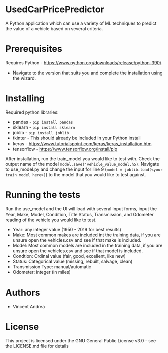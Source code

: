 # UsedCarPricePredictor
A Python application which can use a variety of ML techniques to predict the value of a vehicle based on several criteria.

# Prerequisites
Requires Python - https://www.python.org/downloads/release/python-390/
  - Navigate to the version that suits you and complete the installation using the wizard.
  
# Installing  
Required python libraries:
  - pandas - `pip install pandas`
  - sklearn - `pip install sklearn`
  - joblib - `pip install joblib`
  - tkinter - This should already be included in your Python install
  - keras - https://www.tutorialspoint.com/keras/keras_installation.htm
  - tensorflow - https://www.tensorflow.org/install/pip
  
After installation, run the train_model you would like to test with. Check the output name of the model `model.save('vehicle_value_model.h5)`. Navigate to use_model.py and change the input for line 9 (`model = joblib.load(<your train model here>)`) to the model that you would like to test against. 

# Running the tests
Run the use_model and the UI will load with several input forms, input the Year, Make, Model, Condition, Title Status, Transmission, and Odometer reading of the vehicle you would like to test.
- Year: any integer value (1950 - 2019 for best results)
- Make: Most common makes are included int the training data, if you are unsure open the vehicles.csv and see if that make is included.
- Model: Most common models are included in the training data, if you are unsure open the vehicles.csv and see if that model is included.
- Condtion: Ordinal value (fair, good, excellent, like new)
- Status: Categorical value (missing, rebuilt, salvage, clean)
- Transmission Type: manual/automatic
- Odometer: integer (in miles)

# Authors
 - Vincent Andrea
 
# License
This project is licensed under the GNU General Public License v3.0 - see the LICENSE.md file for details
